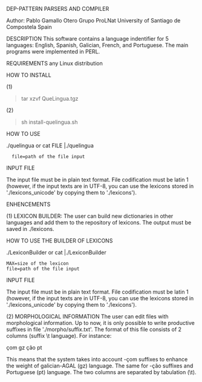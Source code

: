 DEP-PATTERN PARSERS AND COMPILER

Author: 
Pablo Gamallo Otero
Grupo ProLNat
University of Santiago de Compostela
Spain


DESCRIPTION
This software contains a language indentifier for 5 languages: English, Spanish, Galician, French, and Portuguese. 
The main programs  were implemented in PERL.


REQUIREMENTS
any Linux distribution


HOW TO INSTALL

(1)
> tar  xzvf  QueLingua.tgz

(2)
> sh install-quelingua.sh


HOW TO USE 

./quelingua <FILE> or cat FILE |./quelingua 

      file=path of the file input
           

INPUT FILE

The input file must be in plain text format. 
File codification must be latin 1  (however, if the input texts are in UTF-8, you can use the lexicons stored in './lexicons_unicode' by copying them to './lexicons').


ENHENCEMENTS

(1) LEXICON BUILDER:
The user can build new dictionaries in other languages and add them to the repository of lexicons. The output must be saved in ./lexicons.

HOW TO USE THE BUILDER OF LEXICONS

./LexiconBuilder <MAX> <FILE> or cat <FILE> |./LexiconBuilder <MAX> 

	MAX=size of the lexicon
	file=path of the file input
           

INPUT FILE

The input file must be in plain text format. 
File codification must be latin 1 (however, if the input texts are in UTF-8, you can use the lexicons stored in './lexicons_unicode' by copying them to './lexicons').


(2) MORPHOLOGICAL INFORMATION
The user can edit files with morphological information. Up to now, it is only possible to write productive suffixes in file './morpho/suffix.txt'. The format of this file consists of 2 columns (suffix \t language). For instance:

çom	gz
ção	pt

This means that the system takes into account -çom suffixes to enhance the weight of galician-AGAL (gz) language. The same for -ção suffixes and Portuguese (pt) language. The two columns are separated by tabulation (\t). 

	
	

	 
